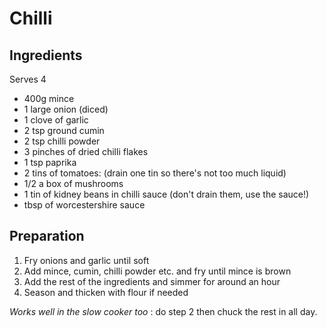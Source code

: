 Chilli
======




Ingredients
-----------

Serves 4

* 400g mince 
* 1 large onion (diced)
* 1 clove of garlic
* 2 tsp ground cumin
* 2 tsp chilli powder
* 3 pinches of dried chilli flakes
* 1 tsp paprika
* 2 tins of tomatoes: (drain one tin so there's not too much liquid)
* 1/2 a box of mushrooms
* 1 tin of kidney beans in chilli sauce (don't drain them, use the sauce!)
* tbsp of worcestershire sauce



Preparation
-----------

1. Fry onions and garlic until soft
2. Add mince, cumin, chilli powder etc. and fry until mince is brown
3. Add the rest of the ingredients and simmer for around an hour
4. Season and thicken with flour if needed


_Works well in the slow cooker too_ : do step 2 then chuck the rest in all day.

